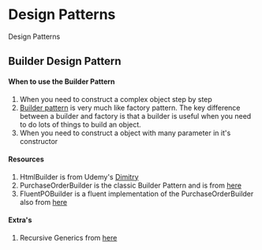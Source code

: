 # Design Patterns
Design Patterns

## Builder Design Pattern
#### When to use the Builder Pattern
1. When you need to construct a complex object step by step
2. [Builder pattern](https://stackoverflow.com/questions/5788240/when-should-i-use-builder-design-pattern) is very much like factory pattern. The key difference between a builder and factory is that a builder is useful when you need to do lots of things to build an object.
3. When you need to construct a object with many parameter in it's constructor

#### Resources
1. HtmlBuilder is from Udemy's [Dimitry](https://www.udemy.com/design-patterns-csharp-dotnet)
2. PurchaseOrderBuilder is the classic Builder Pattern and is from [here](https://www.youtube.com/watch?v=oO-TB8niPoY)
3. FluentPOBuilder is a fluent implementation of the PurchaseOrderBuilder also from [here](https://www.youtube.com/watch?v=oO-TB8niPoY)

#### Extra's
1. Recursive Generics from [here](https://www.udemy.com/design-patterns-csharp-dotnet/learn/v4/t/lecture/8708948?start=0)
